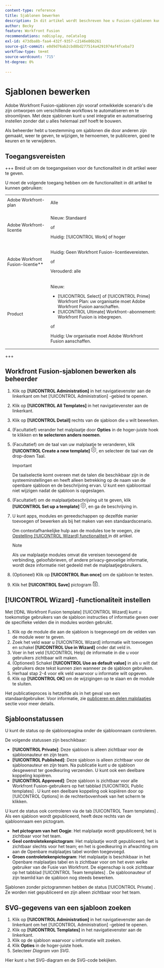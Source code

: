 ```yaml
---
content-type: reference
title: Sjablonen bewerken
description: In dit artikel wordt beschreven hoe u Fusion-sjablonen kunt bewerken.
author: Becky
feature: Workfront Fusion
recommendations: noDisplay, noCatalog
exl-id: 473dba8b-faa4-432f-9357-c2146e86b261
source-git-commit: e0d9d76ab2cbd8bd277514a4291974af4fceba73
workflow-type: tm+mt
source-wordcount: '715'
ht-degree: 0%

---
```


# Sjablonen bewerken

Adobe Workfront Fusion-sjablonen zijn vooraf ontwikkelde scenario&#39;s die zijn ontworpen om verschillende workflows te automatiseren en te stroomlijnen. Met deze sjablonen kunt u snel integratie en automatisering instellen zonder dat u alles helemaal zelf hoeft te bouwen.

Als beheerder hebt u toestemming om sjablonen die door anderen zijn gemaakt, weer te geven, te wijzigen, te hernoemen, te publiceren, goed te keuren en te verwijderen.

## Toegangsvereisten

+++ Breid uit om de toegangseisen voor de functionaliteit in dit artikel weer te geven.

U moet de volgende toegang hebben om de functionaliteit in dit artikel te kunnen gebruiken:

<table style="table-layout:auto">
  <col>
  <col>
  <tbody>
    <tr>
      <td role="rowheader">Adobe Workfront-plan</td>
      <td><p>Alle</p></td>
    </tr>
    <tr data-mc-conditions="">
      <td role="rowheader">Adobe Workfront-licentie</td>
      <td><p>Nieuw: Standaard</p><p>of</p><p>Huidig: [!UICONTROL Work] of hoger</p></td>
    </tr>
    <tr>
      <td role="rowheader">Adobe Workfront Fusion-licentie**</td>
      <td>
        <p>Huidig: Geen Workfront Fusion-licentievereisten.</p>
        <p>of</p>
        <p>Verouderd: alle</p>
      </td>
    </tr>
    <tr>
      <td role="rowheader">Product</td>
      <td>
        <p>Nieuw:</p>
        <ul>
          <li>[!UICONTROL Select] of [!UICONTROL Prime] Workfront Plan: uw organisatie moet Adobe Workfront Fusion aanschaffen.</li>
          <li>[!UICONTROL Ultimate] Workfront-abonnement: Workfront Fusion is inbegrepen.</li>
        </ul>
        <p>of</p>
        <p>Huidig: Uw organisatie moet Adobe Workfront Fusion aanschaffen.</p>
      </td>
    </tr>
  </tbody>
</table>

<!--
For more detail about the information in this table, see [Access requirements in Workfront documentation](/help/quicksilver/administration-and-setup/add-users/access-levels-and-object-permissions/access-level-requirements-in-documentation.md). 

For information on Adobe Workfront Fusion licenses, see [Adobe Workfront Fusion licenses](../../workfront-fusion/get-started/license-automation-vs-integration.md). -->

+++

## Workfront Fusion-sjablonen bewerken als beheerder

1. Klik op **[!UICONTROL Administration]** in het navigatievenster aan de linkerkant om het [!UICONTROL Administration] -gebied te openen.
1. Klik op **[!UICONTROL All Templates]** in het navigatievenster aan de linkerkant.
1. Klik op **[!UICONTROL Detail]** rechts van de sjabloon die u wilt bewerken.
1. (Facultatief) verander het malplaatje door **Opties** in de hoger-juiste hoek te klikken en **te selecteren anders noemen**.
1. (Facultatief) om de taal van uw malplaatje te veranderen, klik **[!UICONTROL Create a new template]** ![ de montagespictogram van het Scenario ](assets/fusion-scenario-settings-icon.png), en selecteer de taal van de drop-down Taal.

   >[!IMPORTANT]
   >
   >De taalselectie komt overeen met de talen die beschikbaar zijn in de systeeminstellingen en heeft alleen betrekking op de naam van de openbare sjabloon en de beschrijving ervan. U kunt een sjabloontaal niet wijzigen nadat de sjabloon is opgeslagen.

1. (Facultatief) om de malplaatjebeschrijving uit te geven, klik **[!UICONTROL Set up a template]** ![ de montagespictogram van het Scenario ](assets/fusion-scenario-settings-icon.png), en ga de beschrijving in.
1. U kunt apps, modules en gereedschappen op dezelfde manier toevoegen of bewerken als bij het maken van een standaardscenario.

   Om contextafhankelijke hulp aan de modules toe te voegen, zie [ Opstelling [!UICONTROL Wizard] functionaliteit ](#set-up-wizard-functionality) in dit artikel.

   <!--For more information on building a scenario, see [Create a scenario in Adobe Workfront Fusion](../../../workfront-fusion/scenarios/create-a-scenario.md).-->

   >[!NOTE]
   >
   >Als uw malplaatje modules omvat die vereisen toevoegend de verbinding, geloofsbrieven, of andere privacy-gevoelige informatie, wordt deze informatie niet gedeeld met de malplaatjegebruikers.

1. (Optioneel) Klik op **[!UICONTROL Run once]** om de sjabloon te testen.
1. Klik het **[!UICONTROL Save]** pictogram ![ sparen pictogram ](assets/save-icon.png).


## [!UICONTROL Wizard] -functionaliteit instellen

Met [!DNL Workfront Fusion template] [!UICONTROL Wizard] kunt u toekomstige gebruikers van de sjabloon instructies of informatie geven over de specifieke velden die in modules worden gebruikt.

1. Klik op de module die aan de sjabloon is toegevoegd om de velden van de module weer te geven.
1. Zoek het veld waar u [!UICONTROL Wizard] informatie wilt toevoegen en schakel **[!UICONTROL Use in Wizard]** onder dat veld in.
1. Voer in het veld [!UICONTROL Help] de informatie in die u voor gebruikers zichtbaar wilt maken.
1. (Optioneel) Schakel **[!UICONTROL Use as default value]** in als u wilt dat gebruikers deze tekst kunnen zien wanneer ze de sjabloon gebruiken.
1. Herhaal stap 2-4 voor elk veld waarvoor u informatie wilt opgeven.
1. Klik op **[!UICONTROL OK]** om de wijzigingen op te slaan en de module te sluiten.

Het publicatieproces is hetzelfde als in het geval van een standaardgebruiker. Voor informatie, zie [ publiceren en delen malplaatjes ](/help/workfront-fusion/create-and-manage-templates/publish-and-share-fusion-templates.md) sectie voor meer details.

## Sjabloonstatussen

U kunt de status op de sjabloonpagina onder de sjabloonnaam controleren.

De volgende statussen zijn beschikbaar:

* **[!UICONTROL Private]**: Deze sjabloon is alleen zichtbaar voor de sjabloonauteur en zijn team.
* **[!UICONTROL Published]**: Deze sjabloon is alleen zichtbaar voor de sjabloonauteur en zijn team. Na publicatie kunt u de sjabloon desgewenst ter goedkeuring verzenden. U kunt ook een deelbare koppeling kopiëren.
* **[!UICONTROL Approved]**: Deze sjabloon is zichtbaar voor alle Workfront Fusion-gebruikers op het tabblad [!UICONTROL Public templates] . U kunt een deelbare koppeling ook kopiëren door op [!UICONTROL Options] in de rechterbovenhoek van het scherm te klikken.

U kunt de status ook controleren via de tab [!UICONTROL Team templates] . Als een sjabloon wordt gepubliceerd, heeft deze rechts van de sjabloonnaam een pictogram.

* **het pictogram van het Oogje**: Het malplaatje wordt gepubliceerd; het is zichtbaar voor het team.
* **Geel controletekenpictogram**: Het malplaatje wordt gepubliceerd; het is zichtbaar slechts voor het team; en het is goedkeuring in afwachting om aan de Openbare malplaatjes tabel worden toegevoegd.
* **Groen controletekenpictogram**: Het malplaatje is beschikbaar in het Openbare malplaatjes tabel en is zichtbaar voor om het even welke gebruiker van de Fusie van Workfront. De eigenschap is ook zichtbaar op het tabblad [!UICONTROL Team templates] . De sjabloonauteur of zijn teamlid kan de sjabloon nog steeds bewerken.

Sjablonen zonder pictogrammen hebben de status [!UICONTROL Private] . Ze worden niet gepubliceerd en zijn alleen zichtbaar voor het team.

## SVG-gegevens van een sjabloon zoeken

1. Klik op **[!UICONTROL Administration]** in het navigatievenster aan de linkerkant om het [!UICONTROL Administration] -gebied te openen.
1. Klik op **[!UICONTROL Templates]** in het navigatievenster aan de linkerkant.
1. Klik op de sjabloon waarvoor u informatie wilt zoeken.
1. Klik **Opties** in de hoger-juiste hoek.
1. Selecteer *Diagram van SVG*.

Hier kunt u het SVG-diagram en de SVG-code bekijken.
